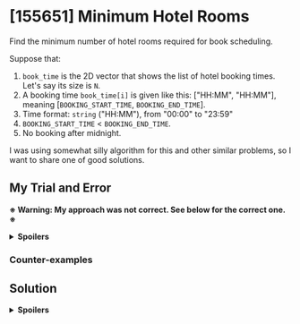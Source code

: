 # [155651] Minimum Hotel Rooms
Find the minimum number of hotel rooms required for book scheduling.

Suppose that:
1. `book_time` is the 2D vector that shows the list of hotel booking times. Let's say its size is `N`.
2. A booking time `book_time[i]` is given like this: \["HH:MM", "HH:MM"\], meaning \[`BOOKING_START_TIME`, `BOOKING_END_TIME`\].
3. Time format: `string` ("HH:MM"), from "00:00" to "23:59"
4. `BOOKING_START_TIME` < `BOOKING_END_TIME`.
5. No booking after midnight.

I was using somewhat silly algorithm for this and other similar problems, so I want to share one of good solutions.

## My Trial and Error
**※ Warning: My approach was not correct. See below for the correct one. ※**

<details>
  <summary><b>Spoilers</b></summary>
  
    (Pseudo Code)
    
    answer = 1;
    bool arr[1000][24*60];
  
    for(i=0; i<N; ++i){
        let start = convert_to_minute(book_time[i][0]);
        let end = convert_to_minute(book_time[i][1]) + 10;
        if. end >= 24*60:
            end = 24*60;
        
        let is_filled = true;
        for(j=0; j<answer; ++j){
            for(k=start; k<end; ++k){
                is_filled = true;
                if. arr[j][k] == false: {
                    is_filled = false;
                    break;
                }
                if. is_filled == true:
                break;
            }
        }
        if. is_filled == false:
            ++answer;
        
        for(j=start; j<end; ++j){
            arr[answer-1][j] = true;
        }
    }
                            
    return answer;
</details>

### Counter-examples

## Solution
<details>
  <summary><b>Spoilers</b></summary>
  This kind of problem is called <b>"Interval Partitioning"</b>, and its solution is <b>Greedy Algorithm</b>.

There is one thing to add to my trial: we should sort all `book_time`s by its `BOOKING_START_TIME`, in ascending order. It will prevent the counter-examples.
  
### Proof for Greedy Algorithm
How can we prove that greedy algorithm for interval partitioning is optimal?
</details>
